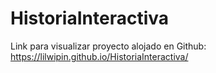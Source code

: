 # HistoriaInteractiva
Link para visualizar proyecto alojado en Github: https://lilwipin.github.io/HistoriaInteractiva/
